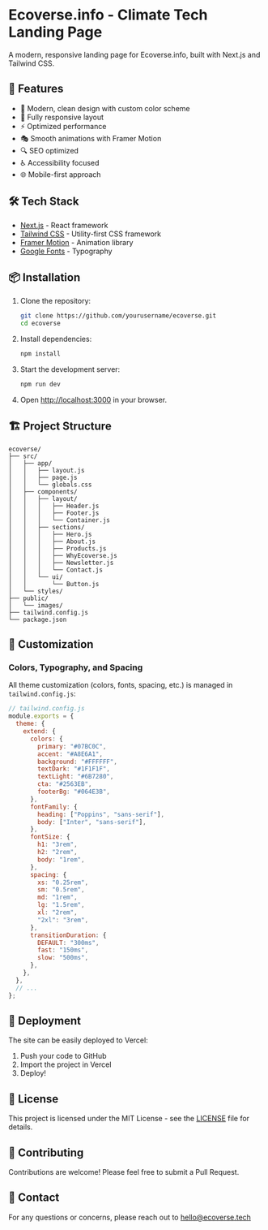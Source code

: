 # Ecoverse.info - Climate Tech Landing Page

A modern, responsive landing page for Ecoverse.info, built with Next.js and Tailwind CSS.

## 🚀 Features

- 🎨 Modern, clean design with custom color scheme
- 📱 Fully responsive layout
- ⚡ Optimized performance
- 🎭 Smooth animations with Framer Motion
- 🔍 SEO optimized
- ♿ Accessibility focused
- 🌐 Mobile-first approach

## 🛠️ Tech Stack

- [Next.js](https://nextjs.org/) - React framework
- [Tailwind CSS](https://tailwindcss.com/) - Utility-first CSS framework
- [Framer Motion](https://www.framer.com/motion/) - Animation library
- [Google Fonts](https://fonts.google.com/) - Typography

## 📦 Installation

1. Clone the repository:

   ```bash
   git clone https://github.com/yourusername/ecoverse.git
   cd ecoverse
   ```

2. Install dependencies:

   ```bash
   npm install
   ```

3. Start the development server:

   ```bash
   npm run dev
   ```

4. Open [http://localhost:3000](http://localhost:3000) in your browser.

## 🏗️ Project Structure

```
ecoverse/
├── src/
│   ├── app/
│   │   ├── layout.js
│   │   ├── page.js
│   │   └── globals.css
│   ├── components/
│   │   ├── layout/
│   │   │   ├── Header.js
│   │   │   ├── Footer.js
│   │   │   └── Container.js
│   │   ├── sections/
│   │   │   ├── Hero.js
│   │   │   ├── About.js
│   │   │   ├── Products.js
│   │   │   ├── WhyEcoverse.js
│   │   │   ├── Newsletter.js
│   │   │   └── Contact.js
│   │   └── ui/
│   │       └── Button.js
│   └── styles/
├── public/
│   └── images/
├── tailwind.config.js
└── package.json
```

## 🎨 Customization

### Colors, Typography, and Spacing

All theme customization (colors, fonts, spacing, etc.) is managed in `tailwind.config.js`:

```js
// tailwind.config.js
module.exports = {
  theme: {
    extend: {
      colors: {
        primary: "#07BC0C",
        accent: "#A8E6A1",
        background: "#FFFFFF",
        textDark: "#1F1F1F",
        textLight: "#6B7280",
        cta: "#2563EB",
        footerBg: "#064E3B",
      },
      fontFamily: {
        heading: ["Poppins", "sans-serif"],
        body: ["Inter", "sans-serif"],
      },
      fontSize: {
        h1: "3rem",
        h2: "2rem",
        body: "1rem",
      },
      spacing: {
        xs: "0.25rem",
        sm: "0.5rem",
        md: "1rem",
        lg: "1.5rem",
        xl: "2rem",
        "2xl": "3rem",
      },
      transitionDuration: {
        DEFAULT: "300ms",
        fast: "150ms",
        slow: "500ms",
      },
    },
  },
  // ...
};
```

## 🚀 Deployment

The site can be easily deployed to Vercel:

1. Push your code to GitHub
2. Import the project in Vercel
3. Deploy!

## 📝 License

This project is licensed under the MIT License - see the [LICENSE](LICENSE) file for details.

## 🤝 Contributing

Contributions are welcome! Please feel free to submit a Pull Request.

## 📧 Contact

For any questions or concerns, please reach out to hello@ecoverse.tech
